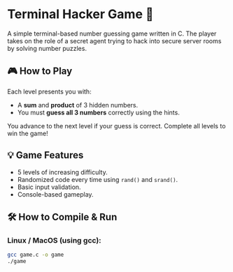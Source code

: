 # Terminal Hacker Game 🔐

A simple terminal-based number guessing game written in C. The player takes on the role of a secret agent trying to hack into secure server rooms by solving number puzzles.

## 🎮 How to Play

Each level presents you with:
- A **sum** and **product** of 3 hidden numbers.
- You must **guess all 3 numbers** correctly using the hints.

You advance to the next level if your guess is correct. Complete all levels to win the game!

## 💡 Game Features

- 5 levels of increasing difficulty.
- Randomized code every time using `rand()` and `srand()`.
- Basic input validation.
- Console-based gameplay.

## 🛠 How to Compile & Run

### Linux / MacOS (using gcc):
```bash
gcc game.c -o game
./game
